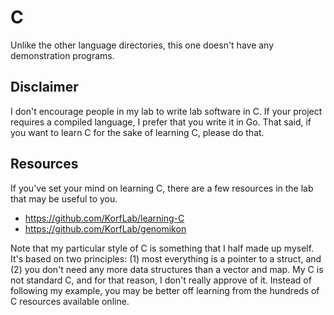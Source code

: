 C
=

Unlike the other language directories, this one doesn't have any demonstration
programs.


Disclaimer
----------

I don't encourage people in my lab to write lab software in C. If your project
requires a compiled language, I prefer that you write it in Go. That said, if
you want to learn C for the sake of learning C, please do that.


Resources
---------

If you've set your mind on learning C, there are a few resources in the lab
that may be useful to you.

+ https://github.com/KorfLab/learning-C
+ https://github.com/KorfLab/genomikon

Note that my particular style of C is something that I half made up myself.
It's based on two principles: (1) most everything is a pointer to a struct, and
(2) you don't need any more data structures than a vector and map. My C is not
standard C, and for that reason, I don't really approve of it. Instead of
following my example, you may be better off learning from the hundreds of C
resources available online.
